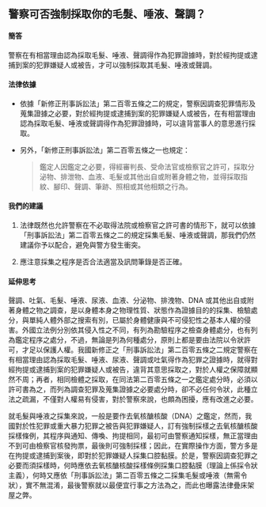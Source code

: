 ## 警察可否強制採取你的毛髮、唾液、聲調？

#### 簡答

警察在有相當理由認為採取毛髮、唾液、聲調得作為犯罪證據時，對於經拘提或逮捕到案的犯罪嫌疑人或被告，才可以強制採取其毛髮、唾液或聲調。

#### 法律依據

* 依據「新修正刑事訴訟法」第二百零五條之二的規定，警察因調查犯罪情形及蒐集證據之必要，對於經拘提或逮捕到案的犯罪嫌疑人或被告，在有相當理由認為採取毛髮、唾液或聲調得作為犯罪證據時，可以違背當事人的意思進行採取。

* 另外，「新修正刑事訴訟法」第二百零五條之一也規定：

   > 鑑定人因鑑定之必要，得經審判長、受命法官或檢察官之許可，採取分泌物、排泄物、血液、毛髮或其他出自或附著身體之物，並得採取指紋、腳印、聲調、筆跡、照相或其他相類之行為。

#### 我們的建議

1. 法律既然也允許警察在不必取得法院或檢察官之許可書的情形下，就可以依據「刑事訴訟法」第二百零五條之二的規定採集毛髮、唾液或聲調，那我們仍然建議你予以配合，避免與警方發生衝突。

2. 應注意採集之程序是否合法適當及訊問筆錄是否正確。

#### 延伸思考

聲調、吐氣、毛髮、唾液、尿液、血液、分泌物、排洩物、DNA 或其他出自或附著身體之物之調查，是以身體本身之物理性質、狀態作為證據目的的採集、檢驗處分，與單純人體外部之搜索有別，已屬於身體健康與不可侵犯性之基本人權的侵害。外國立法例分別依其侵入性之不同，有列為勘驗程序之檢查身體處分，也有列為鑑定程序之處分，不過，無論是列為何種處分，原則上都是要由法院以令狀許可，才足以保護人權。我國新修正之「刑事訴訟法」第二百零五條之二規定警察在有相當理由認為採取毛髮、唾液、尿液、聲調或吐氣得作為犯罪之證據時，就得對經拘提或逮捕到案的犯罪嫌疑人或被告，違背其意思採取之，對於人權之保障就顯然不周；再者，相同檢體之採取，在同法第二百零五條之一之鑑定處分時，必須以許可書為之，而列為調查犯罪及蒐集證據之必要處分時，卻不必任何令狀，此種立法之疏漏，不僅對人權易有侵害，對於警察來說，也頗為困擾，應有改進之必要。

就毛髮與唾液之採集來說，一般是要作去氧核醣核酸（DNA）之鑑定，然而，我國對於性犯罪或重大暴力犯罪之被告與犯罪嫌疑人，訂有強制採樣之去氧核醣核酸採樣條例，其程序與通知、傳喚、拘提相同，最初可由警察通知採樣，無正當理由不到可由檢察官核發拘票，最後則可強制採樣；因此，在實際操作方面，警方多是在拘提或逮捕到案後，即對於犯罪嫌疑人採集口腔黏膜。於是，警察因調查犯罪之必要而須採樣時，何時應依去氧核醣核酸採樣條例採集口腔黏膜（理論上係採令狀主義），何時又應依「刑事訴訟法」第二百零五條之二採集毛髮或唾液（無需令狀），實不無混淆，最後警察就以最便宜行事之方法為之，而此也曝露法律疊床架屋之弊。
